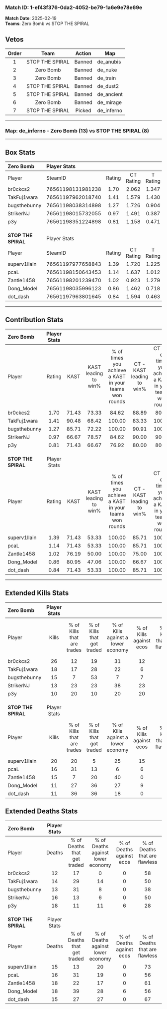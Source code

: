 ### Match ID: 1-ef43f376-0da2-4052-be79-1a6e9e78e69e  
**Match Date**: 2025-02-19  
**Teams**: Zero Bomb vs STOP THE SPIRAL  

## Vetos  

| Order | Team | Action | Map |
| :---: | :--: | :----: | --- |
| 1 | STOP THE SPIRAL | Banned | de_anubis |
| 2 | Zero Bomb | Banned | de_nuke |
| 3 | Zero Bomb | Banned | de_train |
| 4 | STOP THE SPIRAL | Banned | de_dust2 |
| 5 | STOP THE SPIRAL | Banned | de_ancient |
| 6 | Zero Bomb | Banned | de_mirage |
| 7 | STOP THE SPIRAL | Picked | de_inferno |

---  

### **Map**: de_inferno - Zero Bomb (13) vs STOP THE SPIRAL (8)  
---  

## Box Stats  

| **Zero Bomb**       | Player Stats      |        |           |          |       |       |       |         |        |      |     |
| :- | :- | :-: | :-: | :-: | :-: | :-: | :-: | :-: | :-: | :-: | :-: |
| Player              | SteamID           | Rating | CT Rating | T Rating | KAST  |  ADR  | Kills | Assists | Deaths | K/D  | HS% |
| br0ckcs2            | 76561198131981238 |  1.70  |   2.062   |  1.347   | 71.43 | 103.8 |  26   |    5    |   12   | 2.17 | 23  |
| TakFuj1wara         | 76561197962018740 |  1.41  |   1.579   |  1.430   | 90.48 | 85.6  |  18   |    6    |   14   | 1.29 | 27  |
| bugsthebunny        | 76561198038314898 |  1.27  |   1.726   |  0.904   | 85.71 | 82.1  |  15   |    7    |   13   | 1.15 | 66  |
| StrikerNJ           | 76561198015732055 |  0.97  |   1.491   |  0.387   | 66.67 | 81.7  |  13   |    6    |   16   | 0.81 | 76  |
| p3y                 | 76561198351224898 |  0.81  |   1.158   |  0.471   | 71.43 | 72.3  |  10   |    9    |   18   | 0.56 | 40  |
|                     |                   |        |           |          |       |       |       |         |        |      |     |
|                     |                   |        |           |          |       |       |       |         |        |      |     |
|                     |                   |        |           |          |       |       |       |         |        |      |     |
| **STOP THE SPIRAL** | Player Stats      |        |           |          |       |       |       |         |        |      |     |
| Player              | SteamID           | Rating | CT Rating | T Rating | KAST  |  ADR  | Kills | Assists | Deaths | K/D  | HS% |
| superv1llain        | 76561197977658843 |  1.39  |   1.720   |  1.225   | 71.43 | 104.0 |  20   |    6    |   15   | 1.33 | 25  |
| pcaL                | 76561198150643453 |  1.14  |   1.637   |  1.012   | 71.43 | 88.6  |  16   |    5    |   16   | 1.00 | 68  |
| Zantle1458          | 76561198201239470 |  1.02  |   0.923   |  1.279   | 76.19 | 74.1  |  15   |    2    |   18   | 0.83 | 66  |
| Dong_Model          | 76561198035996123 |  0.86  |   1.462   |  0.718   | 80.95 | 61.4  |  11   |    3    |   18   | 0.61 | 72  |
| dot_dash            | 76561197963801645 |  0.84  |   1.594   |  0.463   | 71.43 | 52.4  |  11   |    4    |   15   | 0.73 | 54  |
---  

## Contribution Stats  

| **Zero Bomb**       | Player Stats |       |                      |                                                        |                           |                                                             |                          |                                                            |
| :- | :-: | :-: | :-: | :-: | :-: | :-: | :-: | :-: |
| Player              |    Rating    | KAST  | KAST leading to win% | % of times you achieve a KAST in your teams won rounds | CT - KAST leading to win% | CT - % of times you achieve a KAST in your teams won rounds | T - KAST leading to win% | T - % of times you achieve a KAST in your teams won rounds |
| br0ckcs2            |     1.70     | 71.43 |        73.33         |                         84.62                          |           88.89           |                            80.00                            |          50.00           |                           100.00                           |
| TakFuj1wara         |     1.41     | 90.48 |        68.42         |                         100.00                         |           83.33           |                           100.00                            |          42.86           |                           100.00                           |
| bugsthebunny        |     1.27     | 85.71 |        72.22         |                         100.00                         |           90.91           |                           100.00                            |          42.86           |                           100.00                           |
| StrikerNJ           |     0.97     | 66.67 |        78.57         |                         84.62                          |           90.00           |                            90.00                            |          50.00           |                           66.67                            |
| p3y                 |     0.81     | 71.43 |        66.67         |                         76.92                          |           80.00           |                            80.00                            |          40.00           |                           66.67                            |
|                     |              |       |                      |                                                        |                           |                                                             |                          |                                                            |
|                     |              |       |                      |                                                        |                           |                                                             |                          |                                                            |
|                     |              |       |                      |                                                        |                           |                                                             |                          |                                                            |
| **STOP THE SPIRAL** | Player Stats |       |                      |                                                        |                           |                                                             |                          |                                                            |
| Player              |    Rating    | KAST  | KAST leading to win% | % of times you achieve a KAST in your teams won rounds | CT - KAST leading to win% | CT - % of times you achieve a KAST in your teams won rounds | T - KAST leading to win% | T - % of times you achieve a KAST in your teams won rounds |
| superv1llain        |     1.39     | 71.43 |        53.33         |                         100.00                         |           85.71           |                           100.00                            |          25.00           |                           100.00                           |
| pcaL                |     1.14     | 71.43 |        53.33         |                         100.00                         |           85.71           |                           100.00                            |          25.00           |                           100.00                           |
| Zantle1458          |     1.02     | 76.19 |        50.00         |                         100.00                         |           75.00           |                           100.00                            |          25.00           |                           100.00                           |
| Dong_Model          |     0.86     | 80.95 |        47.06         |                         100.00                         |           66.67           |                           100.00                            |          25.00           |                           100.00                           |
| dot_dash            |     0.84     | 71.43 |        53.33         |                         100.00                         |           85.71           |                           100.00                            |          25.00           |                           100.00                           |
---  

## Extended Kills Stats  

| **Zero Bomb**       | Player Stats |                            |                            |                                    |                         |                              |                                 |                                       |                    |           |
| :- | :-: | :-: | :-: | :-: | :-: | :-: | :-: | :-: | :-: | :-: |
| Player              |    Kills     | % of Kills that are trades | % of Kills that got traded | % of Kills against a lower economy | % of Kills against ecos | % of Kills that are flawless | % of Kills that are close duels | % of Kills that are assisted by flash | Pistol Round Kills | AWP Kills |
| br0ckcs2            |      26      |             12             |             19             |                 31                 |           12            |              69              |                4                |                   0                   |         1          |     0     |
| TakFuj1wara         |      18      |             17             |             28             |                 22                 |            6            |              56              |                0                |                   0                   |         2          |     0     |
| bugsthebunny        |      15      |             7              |             53             |                 7                  |            7            |              73              |               13                |                   0                   |         3          |     0     |
| StrikerNJ           |      13      |             23             |             23             |                 38                 |           23            |              46              |                0                |                   0                   |         2          |     3     |
| p3y                 |      10      |             20             |             10             |                 20                 |           20            |              60              |               20                |                   0                   |         2          |     1     |
|                     |              |                            |                            |                                    |                         |                              |                                 |                                       |                    |           |
|                     |              |                            |                            |                                    |                         |                              |                                 |                                       |                    |           |
|                     |              |                            |                            |                                    |                         |                              |                                 |                                       |                    |           |
| **STOP THE SPIRAL** | Player Stats |                            |                            |                                    |                         |                              |                                 |                                       |                    |           |
| Player              |    Kills     | % of Kills that are trades | % of Kills that got traded | % of Kills against a lower economy | % of Kills against ecos | % of Kills that are flawless | % of Kills that are close duels | % of Kills that are assisted by flash | Pistol Round Kills | AWP Kills |
| superv1llain        |      20      |             20             |             5              |                 25                 |           15            |              35              |               10                |                   0                   |         0          |     4     |
| pcaL                |      16      |             31             |             13             |                 6                  |            6            |              56              |                0                |                   0                   |         2          |     0     |
| Zantle1458          |      15      |             7              |             20             |                 40                 |            0            |              27              |                7                |                   0                   |         1          |     0     |
| Dong_Model          |      11      |             27             |             36             |                 27                 |            9            |              64              |               18                |                   0                   |         2          |     0     |
| dot_dash            |      11      |             36             |             36             |                 18                 |            0            |              45              |                0                |                   0                   |         3          |     0     |
## Extended Deaths Stats  

| **Zero Bomb**       | Player Stats |                             |                                   |                          |                               |                            |                           |               |
| :- | :-: | :-: | :-: | :-: | :-: | :-: | :-: | :-: |
| Player              |    Deaths    | % of Deaths that get traded | % of Deaths against lower economy | % of Deaths against ecos | % of Deaths that are flawless | % of Deaths that are close | % of Deaths while blinded | Deaths to AWP |
| br0ckcs2            |      12      |             17              |                 0                 |            0             |              58               |             8              |             0             |       1       |
| TakFuj1wara         |      14      |             29              |                14                 |            0             |              50               |             7              |             0             |       1       |
| bugsthebunny        |      13      |             31              |                 8                 |            0             |              38               |             0              |             0             |       2       |
| StrikerNJ           |      16      |             13              |                 6                 |            0             |              50               |             6              |             0             |       0       |
| p3y                 |      18      |             11              |                11                 |            6             |              28               |             11             |             0             |       0       |
|                     |              |                             |                                   |                          |                               |                            |                           |               |
|                     |              |                             |                                   |                          |                               |                            |                           |               |
|                     |              |                             |                                   |                          |                               |                            |                           |               |
| **STOP THE SPIRAL** | Player Stats |                             |                                   |                          |                               |                            |                           |               |
| Player              |    Deaths    | % of Deaths that get traded | % of Deaths against lower economy | % of Deaths against ecos | % of Deaths that are flawless | % of Deaths that are close | % of Deaths while blinded | Deaths to AWP |
| superv1llain        |      15      |             13              |                20                 |            0             |              73               |             0              |             0             |       1       |
| pcaL                |      16      |             31              |                19                 |            0             |              56               |             19             |             0             |       0       |
| Zantle1458          |      18      |             22              |                17                 |            0             |              61               |             6              |             0             |       0       |
| Dong_Model          |      18      |             39              |                28                 |            6             |              56               |             6              |             0             |       2       |
| dot_dash            |      15      |             27              |                27                 |            0             |              67               |             0              |             0             |       1       |
